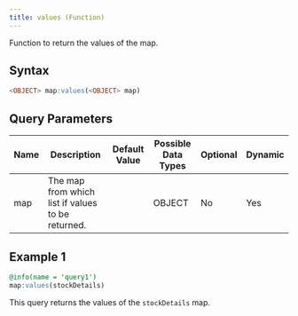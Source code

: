```yaml
---
title: values (Function)
---
```


Function to return the values of the map.

## Syntax

```sql
<OBJECT> map:values(<OBJECT> map)
```

## Query Parameters

| Name | Description  | Default Value | Possible Data Types | Optional | Dynamic |
|------|--------------|---------------|---------------------|----------|---------|
| map  | The map from which list if values to be returned. |      | OBJECT  | No  | Yes |

## Example 1

```sql
@info(name = 'query1')
map:values(stockDetails)
```

This query returns the values of the `stockDetails` map.
